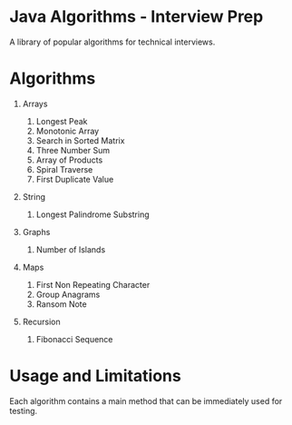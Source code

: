 # Java Algorithms - Interview Prep

A library of popular algorithms for technical interviews.

# Algorithms 

1. Arrays
   1. Longest Peak
   2. Monotonic Array
   3. Search in Sorted Matrix
   4. Three Number Sum
   5. Array of Products
   6. Spiral Traverse
   7. First Duplicate Value

2. String
   1. Longest Palindrome Substring
    
2. Graphs
   1. Number of Islands
    
3. Maps
   1. First Non Repeating Character
   2. Group Anagrams
   3. Ransom Note

4. Recursion
   1. Fibonacci Sequence

# Usage and Limitations

Each algorithm contains a main method that can be immediately used for testing. 
